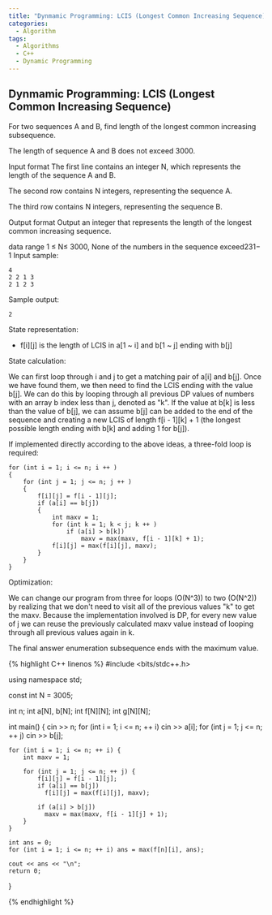 ```yaml
---
title: "Dynmamic Programming: LCIS (Longest Common Increasing Sequence)"
categories:
  - Algorithm
tags:
  - Algorithms
  - C++
  - Dynamic Programming
---
```


## Dynmamic Programming: LCIS (Longest Common Increasing Sequence)

For two sequences A and B, find length of the longest common increasing subsequence.

The length of sequence A and B does not exceed 3000.

Input format
The first line contains an integer N, which represents the length of the sequence A and B.

The second row contains N integers, representing the sequence A.

The third row contains N integers, representing the sequence B.

Output format
Output an integer that represents the length of the longest common increasing sequence.

data range
1 ≤ N≤ 3000, None of the numbers in the sequence exceed231− 1
Input sample:

```
4
2 2 1 3
2 1 2 3
```
Sample output:
```
2
```


State representation:

* f[i][j] is the length of LCIS in a[1 ~ i] and b[1 ~ j] ending with b[j]

State calculation:

We can first loop through i and j to get a matching pair of a[i] and b[j].
Once we have found them, we then need to find the LCIS ending with the value b[j]. We can do this by looping through all previous DP values of numbers with an array b index less than j, denoted as "k". If the value at b[k] is less than the value of b[j], we can assume b[j] can be added to the end of the sequence and creating a new LCIS of length f[i - 1][k] + 1 (the longest possible length ending with b[k] and adding 1 for b[j]).  

If implemented directly according to the above ideas, a three-fold loop is required:

```
for (int i = 1; i <= n; i ++ )
{
    for (int j = 1; j <= n; j ++ )
    {
        f[i][j] = f[i - 1][j];
        if (a[i] == b[j])
        {
            int maxv = 1;
            for (int k = 1; k < j; k ++ )
                if (a[i] > b[k])
                    maxv = max(maxv, f[i - 1][k] + 1);
            f[i][j] = max(f[i][j], maxv);
        }
    }
}
```

Optimization:   

We can change our program from three for loops (O(N^3)) to two (O(N^2)) by realizing that we don't need to visit all of the previous values "k" to get the maxv. Because the implementation involved is DP, for every new value of j we can reuse the previously calculated maxv value instead of looping through all previous values again in k.

The final answer enumeration subsequence ends with the maximum value.


{% highlight C++ linenos %}
#include <bits/stdc++.h>

using namespace std;

const int N = 3005;

int n;
int a[N], b[N];
int f[N][N];
int g[N][N];  

int main() {
    cin >> n;
    for (int i = 1; i <= n; ++ i) cin >> a[i];
    for (int j = 1; j <= n; ++ j) cin >> b[j];


    for (int i = 1; i <= n; ++ i) {
        int maxv = 1;

        for (int j = 1; j <= n; ++ j) {  
            f[i][j] = f[i - 1][j];
            if (a[i] == b[j])
              f[i][j] = max(f[i][j], maxv);

            if (a[i] > b[j])
              maxv = max(maxv, f[i - 1][j] + 1);
        }
    }

    int ans = 0;
    for (int i = 1; i <= n; ++ i) ans = max(f[n][i], ans);

    cout << ans << "\n";
    return 0;
}

{% endhighlight %}
